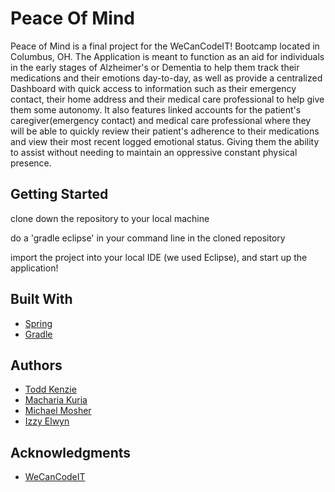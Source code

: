 # Peace Of Mind

Peace of Mind is a final project for the WeCanCodeIT! Bootcamp located in Columbus, OH.
The Application is meant to function as an aid for individuals in the early stages of Alzheimer's or Dementia
to help them track their medications and their emotions day-to-day, as well as provide a centralized Dashboard
with quick access to information such as their emergency contact, their home address and their medical care
professional to help give them some autonomy.
It also features linked accounts for the patient's caregiver(emergency contact) and medical care professional
where they will be able to quickly review their patient's adherence to their medications and view their most
recent logged emotional status. Giving them the ability to assist without needing to maintain an oppressive
constant physical presence.

## Getting Started

clone down the repository to your local machine

do a 'gradle eclipse' in your command line in the cloned repository

import the project into your local IDE (we used Eclipse), and start up the application!

## Built With

* [Spring](http://spring.io/projects/spring-boot)
* [Gradle](https://gradle.org/)


## Authors

* [Todd Kenzie](https://github.com/ToddKenzie)
* [Macharia Kuria](https://github.com/MachariaKuria)
* [Michael Mosher](https://github.com/Michael-Mosher)
* [Izzy Elwyn](https://github.com/IzzyElwyn)

## Acknowledgments

* [WeCanCodeIT](https://github.com/WeCanCodeIT)
